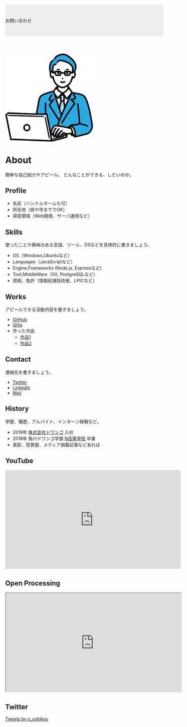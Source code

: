 <style>
  html, body, .markdown-body { width: 100%; height:100%; }
  h1:first-child { display: none; }

  header { background: #eeeeee; }
  header > div { width: 650px; height: 100px; margin: auto; display: flex; justify-content: space-between; align-items: center; }
</style>

<header>
  <div>
    <h1>ポートフォリオ</h1>
    <nav><a>お問い合わせ</a></nav>
  </div>
</header>

<img src="profile_image.png" width="280">

# About
簡単な自己紹介やアピール。
どんなことができる、したいのか。

## Profile
- 名前（ハンドルネームも可）
- 所在地（県や市まででOK）
- 得意領域（Web開発、サーバ運用など）

## Skills
使ったことや興味のある言語、ツール、OSなどを具体的に書きましょう。
- OS（Windows,Ubuntuなど）
- Languages（JavaScriptなど）
- Engine,Frameworks (Node.js, Expressなど)
- Tool,MiddleWare（Git, PostgreSQLなど）
- 資格、免許（情報処理技術者、LPICなど）

## Works
アピールできる活動内容を書きましょう。
- [GitHub](GitHubのURL)
- [Qiita](QiitaのURL)
- 作った作品
  - [作品1](作品1のURL)
  - [作品2](作品2のURL)

## Contact
連絡先を書きましょう。
- [Twitter](TwitterプロフィールのURL)
- [LinkedIn](LinkedInプロフィールのURL)
- [Mail](mailto:メールアドレス)

## History
学歴、職歴、アルバイト、インターン経験など。
- 2019年 [株式会社ドワンゴ](URL) 入社
- 2018年 角川ドワンゴ学園 [N高等学校](URL) 卒業
- 表彰、受賞歴、メディア掲載記事などあれば

## YouTube
<iframe width="560" height="315" src="https://www.youtube.com/embed/rViBOj6WFSw" title="YouTube video player" frameborder="0" allow="accelerometer; autoplay; clipboard-write; encrypted-media; gyroscope; picture-in-picture" allowfullscreen></iframe>

## Open Processing
<iframe src="https://openprocessing.org/sketch/1752707/embed/" width="560" height="315"></iframe>

## Twitter
<a class="twitter-timeline" data-lang="ja" data-width="560" data-height="600" href="https://twitter.com/n_yobikou?ref_src=twsrc%5Etfw">Tweets by n_yobikou</a>
<script async src="https://platform.twitter.com/widgets.js" charset="utf-8"></script>
